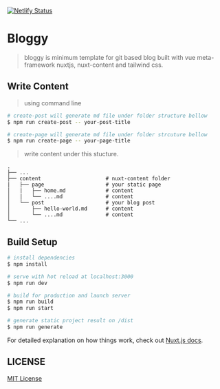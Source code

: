 [![Netlify Status](https://api.netlify.com/api/v1/badges/0d4dde1d-663c-4e7c-9beb-f8b1f8a7fee2/deploy-status)](https://app.netlify.com/sites/learnkotlinwithiqbal/deploys)

# Bloggy
> bloggy is minimum template for git based blog built with vue meta-framework nuxtjs, nuxt-content and tailwind css.

## Write Content
> using command line

```bash
# create-post will generate md file under folder structure bellow
$ npm run create-post -- your-post-title

# create-page will generate md file under folder strcuture bellow
$ npm run create-page -- your-page-title
```
> write content under this stucture.

    .
    ├── ...
    ├── content                 	# nuxt-content folder
    |   ├── page          		    # your static page
    │   |	├── home.md             # content
    │   |	└── ....md              # content
    │   └── post                    # your blog post
    │   	├── hello-world.md      # content
    │   	└── ....md              # content
    └── ...



## Build Setup

```bash
# install dependencies
$ npm install

# serve with hot reload at localhost:3000
$ npm run dev

# build for production and launch server
$ npm run build
$ npm run start

# generate static project result on /dist
$ npm run generate
```

For detailed explanation on how things work, check out [Nuxt.js docs](https://nuxtjs.org).

## LICENSE
[MIT License](./LICENSE)